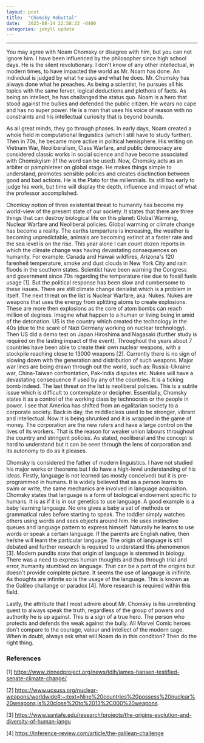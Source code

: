 ```yaml
---
layout: post
title:  "Chomsky Rebuttal"
date:   2023-08-14 22:58:22 -0400
categories: jekyll update
---
```

--------------------------

You may agree with Noam Chomsky or disagree with him, but you can not ignore him. I have been influenced by the philosopher since high school days. He is the silent revolutionary. I don't know of any other intellectual, in modern times, to have impacted the world as Mr. Noam has done. An individual is judged by what he says and what he does. Mr. Chomsky has always done what he preaches. As being a scientist, he pursues all his topics with the same ferver, logical deductions and plethora of facts. As being an intellect, he has challanged the status quo. Noam is a hero that stood against the bullies and defended the public citizen. He wears no cape and has no super power. He is a man that uses his voice of reason with no constraints and his intellectual curiosity that is beyond bounds. 

As all great minds, they go through phases. In early days, Noam created a whole field in computational linguistics (which I still have to study further). Then in 70s, he became more active in political hemisphere. His writing on Vietnam War, Neoliberalism, Class Warfare, and public democracy  are considered classic works in social science and have become associated with Chomskyism (if the word can be used). Now, Chomsky acts as an arbiter or pamphleteer on global stage. He makes things simple to understand, promotes sensible policies and creates disctinction between good and bad actions. He is the Plato for the millennials. Its still too early to judge his work, but time will display the depth, influence and impact of what the professor accomplished. 
 
Chomksy notion of three existential threat to humanity has become my world-view of the present state of our society. It states that there are three things that can destroy biological life on this planet: Global Warming, Nuclear Warfare and Neoliberal policies. Global warming or climate change has become a reality. The earths temparture is increasing, the weather is becoming unpredictable, animals are becoming extinct at a faster rate and the sea level is on the rise. This year alone I can count dozen reports in which the climate change was having devastating consequences on humanity. For example: Canada and Hawaii wildfires, Arizona's 120 farenheit temperature, smoke and dust clouds in New York City and rain floods in the southern states. Scientist have been warning the Congress and government since 70s regarding the temperature rise due to fossil fuels usage [1]. But the political response has been slow and cumbersome to these issues. There are still climate change denialist which is a problem in itself. The next threat on the list is Nuclear Warfare, aka: Nukes. Nukes are weapons that uses the energy from splitting atoms to create explosions. These are more then explosions as the core of atom bombs can reach million of degrees. Imagine what happen to a human or living being in amid of the detonation. US is the country which created the technology in the 40s (due to the scare of Nazi Germany working on nuclear technology). Then US did a demo test on Japan Hiroshima and Nagasaki (further study is required on the lasting impact of the event). Throughout the years about 7 countries have been able to create their own nuclear weapons, with a stockpile reaching close to 13000 weapons [2]. Currently there is no sign of slowing down with the generation and distribution of such weapons. Major war lines are being drawn through out the world, such as: Russia-Ukraine war, China-Taiwan confrontation, Pak-India disputes etc. Nukes will have a devastating consequence if used by any of the countries. It is a ticking bomb indeed. The last threat on the list is neoliberal policies. This is a subtle issue which is difficult to contemplate or decipher. Essentially, Chomsky states it as a control of the working class by technocrats or the people in power. I see that America has shifted from an egalitarian society to a corporate society. Back in day, the middleclass used to be stronger, vibrant and intellectual. Now it is being shrunked and it is wrapped in the game of money. The corporation are the new rulers and have a large control on the lives of its workers. That is the reason for weaker union labours throughout the country and stringent policies. As stated, neoliberal and the concept is hard to understand but it can be seen through the lens of corporation and its autonomy to do as it pleases. 

Chomsky is considered the father of modern linguistics. I have not studied his major works or theorems but I do have a high-level understanding of his ideas. Firstly, language is not learned (as mostly conceived) but it is pre-programmed in humans. It is widely believed that as a person learns to swim or write, the same mechanics are involved in language acquisition. Chomsky states that language is a form of biological endowment specific to humans. It is as if it is in our genetics to use language. A good example is a baby learning language. No one gives a baby a set of methods or grammatical rules before starting to speak. The toddler simply watches others using words and sees objects around him. He uses instinctive queues and language pattern to express himself. Naturally he learns to use words or speak a certain language. If the parents are English native, then he/she will learn the particular language. The origin of language is still debated and further research is required to understand this phenomenon [3]. Modern pundits state that origin of language is stemmed in biology. There was a need to express human thoughts and thus through trial and error, humanity stumbled on language. That can be a part of the origins but doesn't provide complete picture.  It seems the use of langauge is inifinite. As thoughts are infinite so is the usage of the language. This is known as the Galileo challange or paradox [4]. More research is required within this field. 
 
 Lastly, the attribute that I most admire about Mr. Chomsky is his unrelenting quest to always speak the truth, regardless of the group of powers and authority he is up against. This is a sign of a true hero. The person who protects and defends the weak against the bully. All Marvel Comic heroes don't compare to the courage, valour and intellect of the modern sage. When in doubt, always ask what will Noam do in this condition? Then do the right thing. 
 
 

### References
 
[1] https://www.zinnedproject.org/news/tdih/james-hansen-testified-senate-climate-change/

[2] https://www.ucsusa.org/nuclear-weapons/worldwide#:~:text=Nine%20countries%20possess%20nuclear%20weapons,is%20close%20to%2013%2C000%20weapons.

 [3] https://www.santafe.edu/research/projects/the-origins-evolution-and-diversity-of-human-langu
 
 [4] https://inference-review.com/article/the-galilean-challenge


